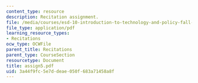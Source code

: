 ```yaml
---
content_type: resource
description: Recitation assignment.
file: /media/courses/esd-10-introduction-to-technology-and-policy-fall-2006/3a44f9fc5e7ddeae050f683a71458a8f_assign5.pdf
file_type: application/pdf
learning_resource_types:
- Recitations
ocw_type: OCWFile
parent_title: Recitations
parent_type: CourseSection
resourcetype: Document
title: assign5.pdf
uid: 3a44f9fc-5e7d-deae-050f-683a71458a8f
---
```

